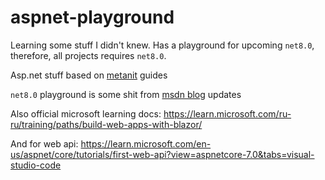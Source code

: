 # aspnet-playground

Learning some stuff I didn't knew. Has a playground for upcoming `net8.0`, therefore, all projects requires `net8.0`.

Asp.net stuff based on [metanit](https://metanit.com/) guides

`net8.0` playground is some shit from [msdn blog](https://devblogs.microsoft.com/dotnet/) updates

Also official microsoft learning docs: https://learn.microsoft.com/ru-ru/training/paths/build-web-apps-with-blazor/

And for web api: https://learn.microsoft.com/en-us/aspnet/core/tutorials/first-web-api?view=aspnetcore-7.0&tabs=visual-studio-code
